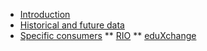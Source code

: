 * [Introduction](/)
* [Historical and future data](historical-and-future-data.md)
* [Specific consumers](consumers.md)
** [RIO](consumers/rio.md)
** [eduXchange](consumers/eduxchange.md)